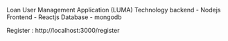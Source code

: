 Loan User Management Application (LUMA)
Technology
backend - Nodejs
Frontend - Reactjs
Database  - mongodb

Register  : http://localhost:3000/register

